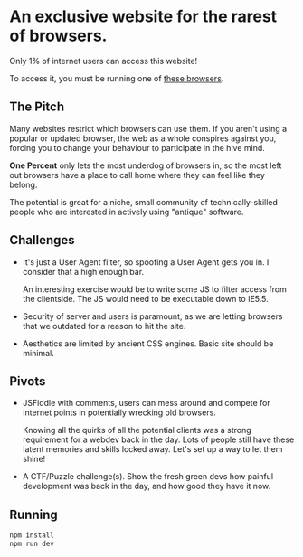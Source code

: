 # An exclusive website for the rarest of browsers.

Only 1% of internet users can access this website!

To access it, you must be running one of [these browsers](https://browserl.ist/?q=%3C+0.01%25).

## The Pitch

Many websites restrict which browsers can use them. If you aren't using a popular or updated browser, the web as a whole conspires against you, forcing you to change your behaviour to participate in the hive mind.

**One Percent** only lets the most underdog of browsers in, so the most left out browsers have a place to call home where they can feel like they belong.

The potential is great for a niche, small community of technically-skilled people who are interested in actively using "antique" software.

## Challenges

- It's just a User Agent filter, so spoofing a User Agent gets you in. I consider that a high enough bar.

  An interesting exercise would be to write some JS to filter access from the clientside. The JS would need to be executable down to IE5.5.

- Security of server and users is paramount, as we are letting browsers that we outdated for a reason to hit the site.

- Aesthetics are limited by ancient CSS engines. Basic site should be minimal.

## Pivots

- JSFiddle with comments, users can mess around and compete for internet points in potentially wrecking old browsers.

  Knowing all the quirks of all the potential clients was a strong requirement for a webdev back in the day. Lots of people still have these latent memories and skills locked away. Let's set up a way to let them shine!

- A CTF/Puzzle challenge(s). Show the fresh green devs how painful development was back in the day, and how good they have it now.

## Running

```sh
npm install
npm run dev
```
